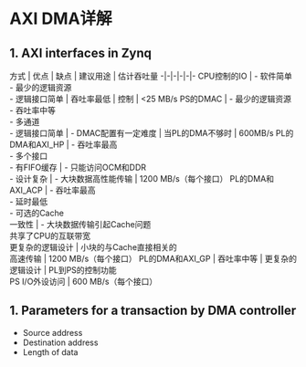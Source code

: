 # AXI DMA详解

## 1. AXI interfaces in Zynq



方式 | 优点 | 缺点 | 建议用途 | 估计吞吐量
-|-|-|-|-|-
CPU控制的IO | - 软件简单<br>- 最少的逻辑资源<br>- 逻辑接口简单 | 吞吐率最低 | 控制 | <25 MB/s
PS的DMAC | - 最少的逻辑资源<br>- 吞吐率中等<br>- 多通道<br>- 逻辑接口简单 | - DMAC配置有一定难度 | 当PL的DMA不够时 | 600MB/s
PL的DMA和AXI_HP | - 吞吐率最高<br>- 多个接口<br>- 有FIFO缓存 | - 只能访问OCM和DDR<br>- 设计复杂 | - 大块数据高性能传输 | 1200 MB/s（每个接口）
PL的DMA和AXI_ACP | - 吞吐率最高<br>- 延时最低<br>- 可选的Cache<br>一致性 | - 大块数据传输引起Cache问题<br>共享了CPU的互联带宽<br>更复杂的逻辑设计 | 小块的与Cache直接相关的<br>高速传输 | 1200 MB/s（每个接口）
PL的DMA和AXI_GP | 吞吐率中等 | 更复杂的逻辑设计 | PL到PS的控制功能<br>PS I/O外设访问 | 600 MB/s（每个接口）


## 1. Parameters for a transaction by DMA controller

- Source address
- Destination address
- Length of data


